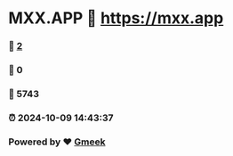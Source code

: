 # MXX.APP :link: https://mxx.app 
### :page_facing_up: [2](https://mxx.app/tag.html) 
### :speech_balloon: 0 
### :hibiscus: 5743 
### :alarm_clock: 2024-10-09 14:43:37 
### Powered by :heart: [Gmeek](https://github.com/Meekdai/Gmeek)
